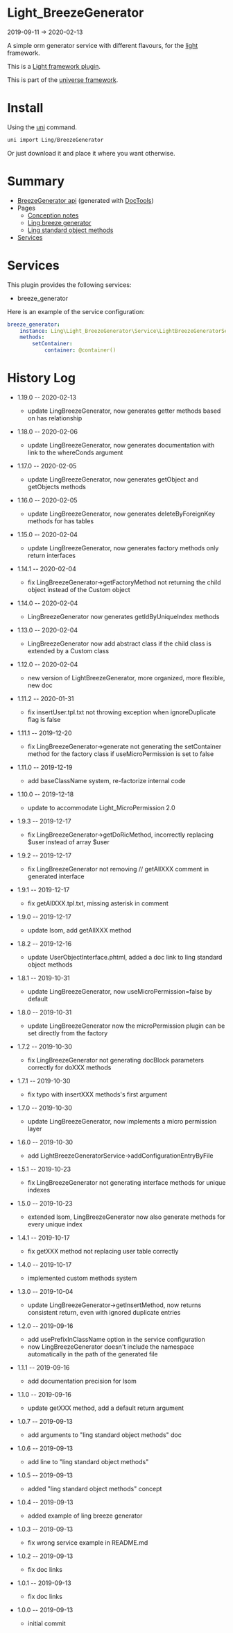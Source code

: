 Light_BreezeGenerator
===========
2019-09-11 -> 2020-02-13



A simple orm generator service with different flavours, for the [light](https://github.com/lingtalfi/Light) framework.


This is a [Light framework plugin](https://github.com/lingtalfi/Light/blob/master/doc/pages/plugin.md).

This is part of the [universe framework](https://github.com/karayabin/universe-snapshot).


Install
==========
Using the [uni](https://github.com/lingtalfi/universe-naive-importer) command.
```bash
uni import Ling/BreezeGenerator
```

Or just download it and place it where you want otherwise.






Summary
===========
- [BreezeGenerator api](https://github.com/lingtalfi/Light_BreezeGenerator/blob/master/doc/api/Ling/Light_BreezeGenerator.md) (generated with [DocTools](https://github.com/lingtalfi/DocTools))
- Pages
    - [Conception notes](https://github.com/lingtalfi/Light_BreezeGenerator/blob/master/doc/pages/conception-notes.md)
    - [Ling breeze generator](https://github.com/lingtalfi/Light_BreezeGenerator/blob/master/doc/pages/ling-breeze-generator.md)
    - [Ling standard object methods](https://github.com/lingtalfi/Light_BreezeGenerator/blob/master/doc/pages/ling-standard-object-methods.md)
- [Services](#services)



Services
=========


This plugin provides the following services:

- breeze_generator



Here is an example of the service configuration:

```yaml
breeze_generator:
    instance: Ling\Light_BreezeGenerator\Service\LightBreezeGeneratorService
    methods:
        setContainer:
            container: @container()

```




History Log
=============

- 1.19.0 -- 2020-02-13

    - update LingBreezeGenerator, now generates getter methods based on has relationship 
    
- 1.18.0 -- 2020-02-06

    - update LingBreezeGenerator, now generates documentation with link to the whereConds argument 
    
- 1.17.0 -- 2020-02-05

    - update LingBreezeGenerator, now generates getObject and getObjects methods 
    
- 1.16.0 -- 2020-02-05

    - update LingBreezeGenerator, now generates deleteByForeignKey methods for has tables 
    
- 1.15.0 -- 2020-02-04

    - update LingBreezeGenerator, now generates factory methods only return interfaces 
    
- 1.14.1 -- 2020-02-04

    - fix LingBreezeGenerator->getFactoryMethod not returning the child object instead of the Custom object
    
- 1.14.0 -- 2020-02-04

    - LingBreezeGenerator now generates getIdByUniqueIndex methods
    
- 1.13.0 -- 2020-02-04

    - LingBreezeGenerator now add abstract class if the child class is extended by a Custom class
    
- 1.12.0 -- 2020-02-04

    - new version of LightBreezeGenerator, more organized, more flexible, new doc
    
- 1.11.2 -- 2020-01-31

    - fix insertUser.tpl.txt not throwing exception when ignoreDuplicate flag is false
    
- 1.11.1 -- 2019-12-20

    - fix LingBreezeGenerator->generate not generating the setContainer method for the factory class if useMicroPermission is set to false  
    
- 1.11.0 -- 2019-12-19

    - add baseClassName system, re-factorize internal code  
    
- 1.10.0 -- 2019-12-18

    - update to accommodate Light_MicroPermission 2.0  
    
- 1.9.3 -- 2019-12-17

    - fix LingBreezeGenerator->getDoRicMethod, incorrectly replacing $user instead of array $user  
    
- 1.9.2 -- 2019-12-17

    - fix LingBreezeGenerator not removing // getAllXXX comment in generated interface  
    
- 1.9.1 -- 2019-12-17

    - fix getAllXXX.tpl.txt, missing asterisk in comment  
    
- 1.9.0 -- 2019-12-17

    - update lsom, add getAllXXX method 
    
- 1.8.2 -- 2019-12-16

    - update UserObjectInterface.phtml, added a doc link to ling standard object methods 
    
- 1.8.1 -- 2019-10-31

    - update LingBreezeGenerator, now useMicroPermission=false by default 
    
- 1.8.0 -- 2019-10-31

    - update LingBreezeGenerator now the microPermission plugin can be set directly from the factory 
    
- 1.7.2 -- 2019-10-30

    - fix LingBreezeGenerator not generating docBlock parameters correctly for doXXX methods 
    
- 1.7.1 -- 2019-10-30

    - fix typo with insertXXX methods's first argument 
    
- 1.7.0 -- 2019-10-30

    - update LingBreezeGenerator, now implements a micro permission layer
    
- 1.6.0 -- 2019-10-30

    - add LightBreezeGeneratorService->addConfigurationEntryByFile
    
- 1.5.1 -- 2019-10-23

    - fix LingBreezeGenerator not generating interface methods for unique indexes
    
- 1.5.0 -- 2019-10-23

    - extended lsom, LingBreezeGenerator now also generate methods for every unique index
    
- 1.4.1 -- 2019-10-17

    - fix getXXX method not replacing user table correctly
    
- 1.4.0 -- 2019-10-17

    - implemented custom methods system
    
- 1.3.0 -- 2019-10-04

    - update LingBreezeGenerator->getInsertMethod, now returns consistent return, even with ignored duplicate entries
    
- 1.2.0 -- 2019-09-16

    - add usePrefixInClassName option in the service configuration
    - now LingBreezeGenerator doesn't include the namespace automatically in the path of the generated file
    
- 1.1.1 -- 2019-09-16

    - add documentation precision for lsom
    
- 1.1.0 -- 2019-09-16

    - update getXXX method, add a default return argument
    
- 1.0.7 -- 2019-09-13

    - add arguments to "ling standard object methods" doc
    
- 1.0.6 -- 2019-09-13

    - add line to "ling standard object methods"
    
- 1.0.5 -- 2019-09-13

    - added "ling standard object methods" concept
    
- 1.0.4 -- 2019-09-13

    - added example of ling breeze generator
    
- 1.0.3 -- 2019-09-13

    - fix wrong service example in README.md
    
- 1.0.2 -- 2019-09-13

    - fix doc links
    
- 1.0.1 -- 2019-09-13

    - fix doc links
    
- 1.0.0 -- 2019-09-13

    - initial commit